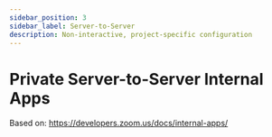 ```yaml
---
sidebar_position: 3
sidebar_label: Server-to-Server
description: Non-interactive, project-specific configuration
---
```


# Private Server-to-Server Internal Apps

Based on: https://developers.zoom.us/docs/internal-apps/
